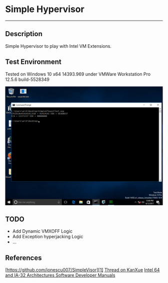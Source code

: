 # Simple Hypervisor
-------------------
## Description
Simple Hypervisor to play with Intel VM Extensions.

## Test Environment
Tested on Windows 10 x64 14393.969 under VMWare Workstation Pro 12.5.6 build-5528349 

![screenshot.png](screenshot.png)

## TODO

* Add Dynamic VMXOFF Logic
* Add Exception hyperjacking Logic
* ...

## References

[https://github.com/ionescu007/SimpleVisor][1]
[Thread on KanXue][2]
[Intel 64 and IA-32 Architectures Software Developer Manuals][3]

[1]:https://github.com/ionescu007/SimpleVisor
[2]:http://bbs.pediy.com/thread-144656.htm
[3]:https://software.intel.com/en-us/articles/intel-sdm
